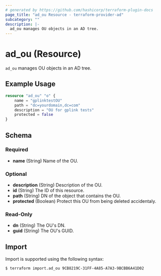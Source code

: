 ```yaml
---
# generated by https://github.com/hashicorp/terraform-plugin-docs
page_title: "ad_ou Resource - terraform-provider-ad"
subcategory: ""
description: |-
  ad_ou manages OU objects in an AD tree.
---
```


# ad_ou (Resource)

`ad_ou` manages OU objects in an AD tree.

## Example Usage

```terraform
resource "ad_ou" "o" { 
    name = "gplinktestOU"
    path = "dc=yourdomain,dc=com"
    description = "OU for gplink tests"
    protected = false
}
```

<!-- schema generated by tfplugindocs -->
## Schema

### Required

- **name** (String) Name of the OU.

### Optional

- **description** (String) Description of the OU.
- **id** (String) The ID of this resource.
- **path** (String) DN of the object that contains the OU.
- **protected** (Boolean) Protect this OU from being deleted accidentaly.

### Read-Only

- **dn** (String) The OU's DN.
- **guid** (String) The OU's GUID.

## Import

Import is supported using the following syntax:

```shell
$ terraform import.ad_ou 9CB8219C-31FF-4A85-A7A3-9BCBB6A41D02
```
